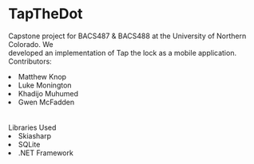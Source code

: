 # TapTheDot

Capstone project for BACS487 & BACS488 at the University of Northern Colorado. We  
developed an implementation of Tap the lock as a mobile application.
Contributors:  
<li>Matthew Knop</li>
<li>Luke Monington</li>
<li>Khadijo Muhumed</li>
<li>Gwen McFadden</li>
<br />
<br />
Libraries Used
<li>Skiasharp</li>
<li>SQLite</li>
<li>.NET Framework</li>
